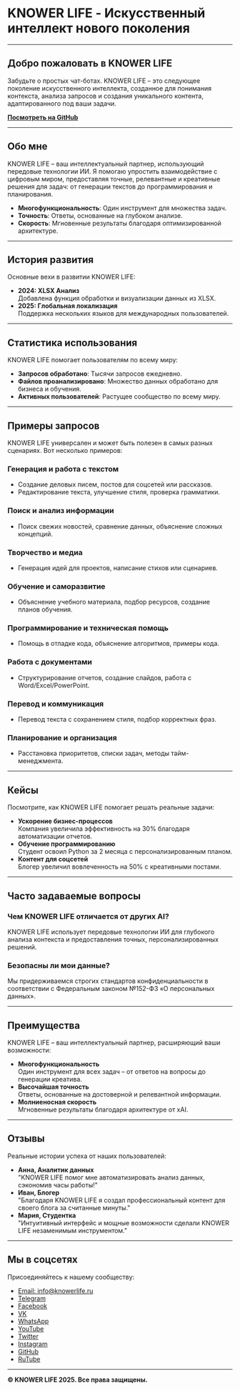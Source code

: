 # KNOWER LIFE - Искусственный интеллект нового поколения

---

## Добро пожаловать в KNOWER LIFE

Забудьте о простых чат-ботах. KNOWER LIFE – это следующее поколение искусственного интеллекта, созданное для понимания контекста, анализа запросов и создания уникального контента, адаптированного под ваши задачи.  

**[Посмотреть на GitHub](https://github.com/KnowerLife)**

---

## Обо мне

KNOWER LIFE – ваш интеллектуальный партнер, использующий передовые технологии ИИ. Я помогаю упростить взаимодействие с цифровым миром, предоставляя точные, релевантные и креативные решения для задач: от генерации текстов до программирования и планирования.

- **Многофункциональность**: Один инструмент для множества задач.
- **Точность**: Ответы, основанные на глубоком анализе.
- **Скорость**: Мгновенные результаты благодаря оптимизированной архитектуре.

---

## История развития

Основные вехи в развитии KNOWER LIFE:

- **2024: XLSX Анализ**  
  Добавлена функция обработки и визуализации данных из XLSX.
- **2025: Глобальная локализация**  
  Поддержка нескольких языков для международных пользователей.

---

## Статистика использования

KNOWER LIFE помогает пользователям по всему миру:

- **Запросов обработано**: Тысячи запросов ежедневно.
- **Файлов проанализировано**: Множество данных обработано для бизнеса и обучения.
- **Активных пользователей**: Растущее сообщество по всему миру.

---

## Примеры запросов

KNOWER LIFE универсален и может быть полезен в самых разных сценариях. Вот несколько примеров:

### Генерация и работа с текстом
- Создание деловых писем, постов для соцсетей или рассказов.
- Редактирование текста, улучшение стиля, проверка грамматики.

### Поиск и анализ информации
- Поиск свежих новостей, сравнение данных, объяснение сложных концепций.

### Творчество и медиа
- Генерация идей для проектов, написание стихов или сценариев.

### Обучение и саморазвитие
- Объяснение учебного материала, подбор ресурсов, создание планов обучения.

### Программирование и техническая помощь
- Помощь в отладке кода, объяснение алгоритмов, примеры кода.

### Работа с документами
- Структурирование отчетов, создание слайдов, работа с Word/Excel/PowerPoint.

### Перевод и коммуникация
- Перевод текста с сохранением стиля, подбор корректных фраз.

### Планирование и организация
- Расстановка приоритетов, списки задач, методы тайм-менеджмента.

---

## Кейсы

Посмотрите, как KNOWER LIFE помогает решать реальные задачи:

- **Ускорение бизнес-процессов**  
  Компания увеличила эффективность на 30% благодаря автоматизации отчетов.  
- **Обучение программированию**  
  Студент освоил Python за 2 месяца с персонализированным планом.  
- **Контент для соцсетей**  
  Блогер увеличил вовлеченность на 50% с креативными постами.  

---

## Часто задаваемые вопросы

### Чем KNOWER LIFE отличается от других AI?
KNOWER LIFE использует передовые технологии ИИ для глубокого анализа контекста и предоставления точных, персонализированных решений.

### Безопасны ли мои данные?
Мы придерживаемся строгих стандартов конфиденциальности в соответствии с Федеральным законом №152-ФЗ «О персональных данных».

---

## Преимущества

KNOWER LIFE – ваш интеллектуальный партнер, расширяющий ваши возможности:

- **Многофункциональность**  
  Один инструмент для всех задач – от ответов на вопросы до генерации креатива.
- **Высочайшая точность**  
  Ответы, основанные на достоверной и релевантной информации.
- **Молниеносная скорость**  
  Мгновенные результаты благодаря архитектуре от xAI.

---

## Отзывы

Реальные истории успеха от наших пользователей:

- **Анна, Аналитик данных**  
  "KNOWER LIFE помог мне автоматизировать анализ данных, сэкономив часы работы!"  
- **Иван, Блогер**  
  "Благодаря KNOWER LIFE я создал профессиональный контент для своего блога за считанные минуты."  
- **Мария, Студентка**  
  "Интуитивный интерфейс и мощные возможности сделали KNOWER LIFE незаменимым инструментом."

---

## Мы в соцсетях

Присоединяйтесь к нашему сообществу:

- [Email: info@knowerlife.ru](mailto:info@knowerlife.ru)
- [Telegram](https://t.me/knowerlife)
- [Facebook](https://facebook.com/knowerlife)
- [VK](https://vk.com/knowerlife)
- [WhatsApp](https://wa.me/knowerlife)
- [YouTube](https://youtube.com/knowerlife)
- [Twitter](https://twitter.com/knowerlife)
- [Instagram](https://instagram.com/knowerlife)
- [GitHub](https://github.com/KnowerLife)
- [RuTube](https://rutube.ru/knowerlife)

---

**© KNOWER LIFE 2025. Все права защищены.**

